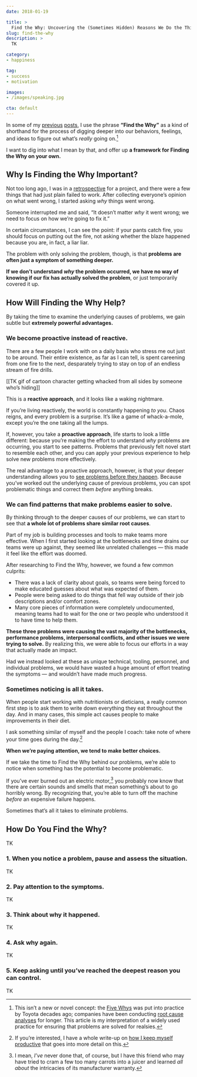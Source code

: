 ```yaml
---
date: 2018-01-19

title: >
  Find the Why: Uncovering the (Sometimes Hidden) Reasons We Do the Things We Do
slug: find-the-why
description: >
  TK

category:
- happiness

tag:
- success
- motivation

images:
- /images/speaking.jpg

cta: default
---
```


In some of my [previous](/right-thing-easy-thing) [posts](/balance-for-first-year-entrepreneurs), I use the phrase **“Find the Why”** as a kind of shorthand for the process of digging deeper into our behaviors, feelings, and ideas to figure out what’s _really_ going on.[^prior-art]

[^prior-art]:
    This isn’t a new or novel concept: the [Five Whys](http://www.startuplessonslearned.com/2008/11/five-whys.html) was put into practice by Toyota decades ago; companies have been conducting [root cause analyses](https://smartbear.com/learn/performance-monitoring/what-is-root-cause-analysis/) for longer. This article is my interpretation of a widely used practice for ensuring that problems are solved for realsies.

I want to dig into what I mean by that, and offer up **a framework for Finding the Why on your own.**

## Why Is Finding the Why Important?

Not too long ago, I was in a [retrospective](/2017-personal-retrospective) for a project, and there were a few things that had just plain failed to work. After collecting everyone’s opinion on what went wrong, I started asking _why_ things went wrong.

Someone interrupted me and said, “It doesn’t matter _why_ it went wrong; we need to focus on how we’re going to fix it.”

In certain circumstances, I can see the point: if your pants catch fire, you should focus on putting out the fire, not asking whether the blaze happened because you are, in fact, a liar liar.

The problem with only solving the problem, though, is that **problems are often just a symptom of something deeper.**

**If we don’t understand _why_ the problem occurred, we have no way of knowing if our fix has actually solved the problem**, or just temporarily covered it up.

## How Will Finding the Why Help?

By taking the time to examine the underlying causes of problems, we gain subtle but **extremely powerful advantages.**

### We become proactive instead of reactive.

There are a few people I work with on a daily basis who stress me out just to be around. Their entire existence, as far as I can tell, is spent careening from one fire to the next, desparately trying to stay on top of an endless stream of fire drills.

[[TK gif of cartoon character getting whacked from all sides by someone who’s hiding]]

This is a **reactive approach**, and it looks like a waking nightmare.

If you’re living reactively, the world is constantly happening _to you_. Chaos reigns, and every problem is a surprise. It’s like a game of whack-a-mole, except you’re the one taking all the lumps.

If, however, you take a **proactive approach**, life starts to look a little different: because you’re making the effort to understand _why_ problems are occurring, you start to see patterns. Problems that previously felt novel start to resemble each other, and you can apply your previous experience to help solve new problems more effectively.

The real advantage to a proactive approach, however, is that your deeper understanding allows you to [see problems before they happen](/see-tree-coming). Because you’ve worked out the underlying cause of previous problems, you can spot problematic things and correct them _before_ anything breaks.

### We can find patterns that make problems easier to solve.

By thinking through to the deeper causes of our problems, we can start to see that **a whole lot of problems share similar root causes**.

Part of my job is building processes and tools to make teams more effective. When I first started looking at the bottlenecks and time drains our teams were up against, they seemed like unrelated challenges — this made it feel like the effort was doomed.

After researching to Find the Why, however, we found a few common culprits:

 -  There was a lack of clarity about goals, so teams were being forced to make 
    educated guesses about what was expected of them.
 -  People were being asked to do things that fell way outside of their job
    descriptions and/or comfort zones.
 -  Many core pieces of information were completely undocumented, meaning teams
    had to wait for the one or two people who understood it to have time to help them.

**These three problems were causing the vast majority of the bottlenecks, performance problems, interpersonal conflicts, and other issues we were trying to solve.** By realizing this, we were able to focus our efforts in a way that actually made an impact.

Had we instead looked at these as unique technical, tooling, personnel, and individual problems, we would have wasted a huge amount of effort treating the symptoms — and wouldn’t have made much progress.

### Sometimes noticing is all it takes.

When people start working with nutritionists or dieticians, a really common first step is to ask them to write down everything they eat throughout the day. And in many cases, this simple act causes people to make improvements in their diet.

I ask something similar of myself and the people I coach: take note of where your time goes during the day.[^productivity]

[^productivity]:
    If you’re interested, I have a whole write-up on [how I keep myself productive](/scheduling-maximum-productivity) that goes into more detail on this.

**When we’re paying attention, we tend to make better choices.**

If we take the time to Find the Why behind our problems, we’re able to notice when something has the potential to become problematic.

If you’ve ever burned out an electric motor,[^juicer] you probably now know that there are certain sounds and smells that mean something’s about to go horribly wrong. By recognizing that, you’re able to turn off the machine _before_ an expensive failure happens.

[^juicer]:
    I mean, _I’ve_ never done that, of course, but I have this friend who may have tried to cram a few too many carrots into a juicer and learned _all about_ the intricacies of its manufacturer warranty.

Sometimes that’s all it takes to eliminate problems.

## How Do You Find the Why?

TK

### 1. When you notice a problem, pause and assess the situation.

TK

### 2. Pay attention to the symptoms.

TK

### 3. Think about why it happened.

TK

### 4. Ask why again.

TK

### 5. Keep asking until you’ve reached the deepest reason you can control.

TK

